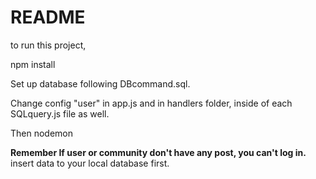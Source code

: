 # README
to run this project,

npm install

Set up database following DBcommand.sql.

Change config "user" in app.js and in handlers folder, inside of each SQLquery.js file as well.

Then nodemon

**Remember If user or community don't have any post, you can't log in.**
insert data to your local database first.
